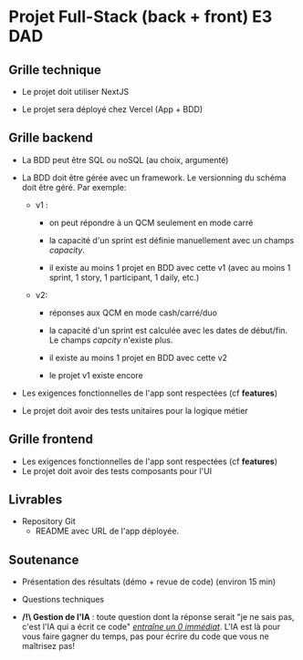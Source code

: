 # Projet Full-Stack (back + front) E3 DAD

## Grille technique

- Le projet doit utiliser NextJS

- Le projet sera déployé chez Vercel (App + BDD)

## Grille backend

- La BDD peut être SQL ou noSQL (au choix, argumenté)

- La BDD doit être gérée avec un framework. Le versionning du schéma doit être géré. Par exemple:
  
  - v1 :
    
    - on peut répondre à un QCM seulement en mode carré
    
    - la capacité d'un sprint est définie manuellement avec un champs *capacity*.
    
    - il existe au moins 1 projet en BDD avec cette v1 (avec au moins 1 sprint, 1 story, 1 participant, 1 daily, etc.)
  
  - v2:
    
    - réponses aux QCM en mode cash/carré/duo
    
    - la capacité d'un sprint est calculée avec les dates de début/fin. Le champs *capcity* n'existe plus.
    
    - il existe au moins 1 projet en BDD avec cette v2
    
    - le projet v1 existe encore

- Les exigences fonctionnelles de l'app sont respectées (cf **features**)

- Le projet doit avoir des tests unitaires pour la logique métier

## Grille frontend

- Les exigences fonctionnelles de l'app sont respectées (cf **features**)
- Le projet doit avoir des tests composants pour l'UI

## Livrables

- Repository Git
  - README avec URL de l'app déployée.

## Soutenance

- Présentation des résultats (démo + revue de code) (environ 15 min)

- Questions techniques

- **/!\ Gestion de l'IA** : toute question dont la réponse serait "je ne sais pas, c'est l'IA qui a écrit ce code" <u><em>entraîne un 0 immédiat</em></u>. L'IA est là pour vous faire gagner du temps, pas pour écrire du code que vous ne maîtrisez pas!
